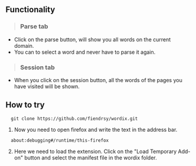 ## Functionality

> ### Parse tab

- Click on the parse button, will show you all words on the current domain.
- You can to select a word and never have to parse it again.

> ### Session tab

- When you click on the session button, all the words of the pages you have visited will be shown.

## How to try

```
  git clone https://github.com/fiendrsy/wordix.git
```

1. Now you need to open firefox and write the text in the address bar.

```
  about:debugging#/runtime/this-firefox
```

2. Here we need to load the extension. Click on the "Load Temporary Add-on" button and select the manifest file in the wordix folder.
